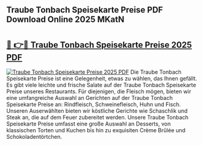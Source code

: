 ## Traube Tonbach Speisekarte Preise PDF Download Online 2025 MKatN

# <h2><a href="http://gc76kc.nevu.top/?p=Traube+Tonbach+Speisekarte+Preise">🔗 👉🔴 Traube Tonbach Speisekarte Preise 2025 PDF</a></h2>

[![Traube Tonbach Speisekarte Preise 2025 PDF](https://i.imgur.com/dBaPXMq.png)](http://gc76kc.nevu.top/?p=Traube+Tonbach+Speisekarte+Preise)
Die Traube Tonbach Speisekarte Preise ist eine Gelegenheit, etwas zu wählen, das Ihnen gefällt. Es gibt viele leichte und frische Salate auf der Traube Tonbach Speisekarte Preise unseres Restaurants. Für diejenigen, die Fleisch mögen, bieten wir eine umfangreiche Auswahl an Gerichten auf der Traube Tonbach Speisekarte Preise an: Rindfleisch, Schweinefleisch, Huhn und Fisch. Unseren Auserwählten bieten wir köstliche Gerichte wie Schaschlik und Steak an, die auf dem Feuer zubereitet werden. Unsere Traube Tonbach Speisekarte Preise umfasst eine große Auswahl an Desserts, von klassischen Torten und Kuchen bis hin zu exquisiten Crème Brûlée und Schokoladentörtchen.
